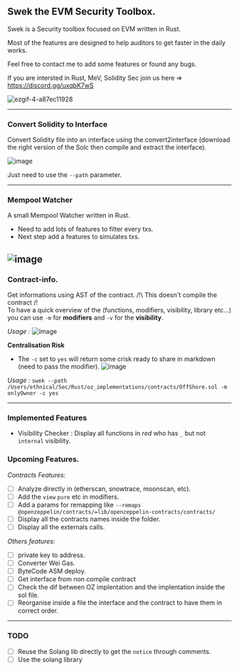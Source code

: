 ## Swek the EVM Security Toolbox.

Swek is a Security toolbox focused on EVM written in Rust.

Most of the features are designed to help auditors to get faster in the daily works.

Feel free to contact me to add some features or found any bugs.

If you are intersted in Rust, MeV, Solidity Sec join us here => https://discord.gg/uxqbK7wS

![ezgif-4-a87ec11928](https://user-images.githubusercontent.com/23560242/196544426-0aa7462d-7d73-4a58-89f4-1f7136a406b9.gif)

---

### Convert Solidity to Interface

Convert Solidity file into an interface using the convert2interface (download the right version of the Solc then compile and extract the interface).

![image](https://user-images.githubusercontent.com/23560242/178570537-8974f67c-baa6-4e8d-b2e9-c4f8ad5ca9e5.png)

Just need to use the `--path` parameter.

---

### Mempool Watcher

A small Mempool Watcher written in Rust.

- Need to add lots of features to filter every txs.
- Next step add a features to simulates txs.

## ![image](https://user-images.githubusercontent.com/23560242/179367699-286e92ac-ce70-4f6e-9e20-434d8b565972.png)

### Contract-info.

Get informations using AST of the contract.
/!\ This doesn't compile the contract /!\
To have a quick overview of the (functions, modifiers, visibility, library etc...) you can use `-m` for **modifiers** and `-v` for the **visibility**.

_Usage :_
![image](https://user-images.githubusercontent.com/23560242/196519295-c9881b79-602d-43eb-bed8-bd8726750d3c.png)

**Centralisation Risk**

- The `-c` set to `yes` will return some crisk ready to share in markdown (need to pass the modifier).
  ![image](https://user-images.githubusercontent.com/23560242/197516359-611afd0f-c342-4ca2-87fd-adeb56b764a7.png)

_Usage :_
`swek --path /Users/ethnical/Sec/Rust/oz_implementations/contracts/OffShore.sol -m onlyOwner -c yes`

---

### Implemented Features

- Visibility Checker : Display all functions in _red_ who has `_` but not `internal` visibility.

### Upcoming Features.

_Contracts Features:_

- [ ] Analyze directly in (etherscan, snowtrace, moonscan, etc).
- [ ] Add the `view` `pure` etc in modifiers.
- [ ] Add a params for remapping like `--remaps @openzeppelin/contracts/=lib/openzeppelin-contracts/contracts/`
- [ ] Display all the contracts names inside the folder.
- [ ] Display all the externals calls.

_Others features:_

- [ ] private key to address.
- [ ] Converter Wei Gas.
- [ ] ByteCode ASM deploy.
- [ ] Get interface from non compile contract
- [ ] Check the dif between OZ implentation and the implentation inside the sol file.
- [ ] Reorganise inside a file the interface and the contract to have them in correct order.

---

### TODO

- [ ] Reuse the Solang lib directly to get the `notice` through comments.
- [ ] Use the solang library
